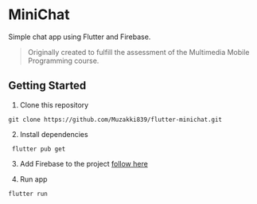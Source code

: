 # MiniChat

Simple chat app using Flutter and Firebase.

> Originally created to fulfill the assessment of the Multimedia Mobile Programming course.

## Getting Started

1. Clone this repository
```
git clone https://github.com/Muzakki839/flutter-minichat.git
```

2. Install dependencies
```
 flutter pub get
```

3. Add Firebase to the project [follow here](https://firebase.google.com/docs/flutter/setup?hl=en&authuser=0&platform=android)

4. Run app
```
flutter run
```